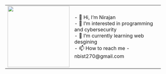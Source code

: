 <table border-style="none">
  <tr>
    <td><img src="https://user-images.githubusercontent.com/38756870/198891783-b77e52b6-4a93-48a8-bfad-d7fdd34f5a72.gif" width="200px"/></td>
    <td>
      - 👋 Hi, I’m Nirajan<br>
      - 👀 I’m interested in programming and cybersecurity<br>
      - 🌱 I’m currently learning web desgining<br>
      - 📫 How to reach me - nbist270@gmail.com<br>
    </td>
  </tr>
</table>




<!---
nbist24k/nbist24k is a ✨ special ✨ repository because its `README.md` (this file) appears on your GitHub profile.
You can click the Preview link to take a look at your changes.
--->
